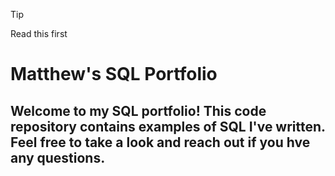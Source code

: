 >[!TIP]
>Read this first


# Matthew's SQL Portfolio

## Welcome to my SQL portfolio! This code repository contains examples of SQL I've written.  Feel free to take a look and reach out if you hve any questions.
